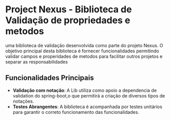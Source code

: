 # Project Nexus - Biblioteca de Validação de propriedades e metodos

uma biblioteca de validação desenvolvida como parte do projeto Nexus. O objetivo principal desta biblioteca é fornecer funcionalidades permitindo validar campos e properidades de metodos para facilitar outros projetos e separar as responsabilidades

## Funcionalidades Principais

- **Validação com notação**: A Lib utiliza como apoio a dependencia de validation do spring-boot,o que permitirá a criação de diversos tipos de notações.
- **Testes Abrangentes**: A biblioteca é acompanhada por testes unitários para garantir o correto funcionamento das funcionalidades.

